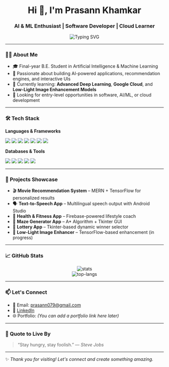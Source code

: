 <h1 align="center">Hi 👋, I'm Prasann Khamkar</h1>
<h3 align="center">AI & ML Enthusiast | Software Developer | Cloud Learner</h3>

<p align="center">
  <img src="https://readme-typing-svg.herokuapp.com?font=Fira+Code&pause=1000&center=true&vCenter=true&multiline=true&width=435&lines=Welcome+to+my+GitHub!;AI+%7C+ML+%7C+Web+%7C+Mobile+Developer;Let's+Build+Something+Great+Together!" alt="Typing SVG" />
</p>

---

### 🧑‍💻 About Me

- 🎓 Final-year B.E. Student in Artificial Intelligence & Machine Learning
- 🚀 Passionate about building AI-powered applications, recommendation engines, and interactive UIs
- 🌱 Currently learning: **Advanced Deep Learning**, **Google Cloud**, and **Low-Light Image Enhancement Models**
- 🤝 Looking for entry-level opportunities in software, AI/ML, or cloud development

---

### 🛠️ Tech Stack

**Languages & Frameworks**
<p>
  <img src="https://img.shields.io/badge/Python-3670A0?style=for-the-badge&logo=python&logoColor=white"/>
  <img src="https://img.shields.io/badge/Java-ED8B00?style=for-the-badge&logo=java&logoColor=white"/>
  <img src="https://img.shields.io/badge/TensorFlow-FF6F00?style=for-the-badge&logo=tensorflow&logoColor=white"/>
  <img src="https://img.shields.io/badge/JavaScript-F7DF1E?style=for-the-badge&logo=javascript&logoColor=black"/>
  <img src="https://img.shields.io/badge/React-61DAFB?style=for-the-badge&logo=react&logoColor=black"/>
  <img src="https://img.shields.io/badge/Node.js-339933?style=for-the-badge&logo=nodedotjs&logoColor=white"/>
  <img src="https://img.shields.io/badge/Express.js-000000?style=for-the-badge&logo=express&logoColor=white"/>
</p>

**Databases & Tools**
<p>
  <img src="https://img.shields.io/badge/MongoDB-4EA94B?style=for-the-badge&logo=mongodb&logoColor=white"/>
  <img src="https://img.shields.io/badge/Firebase-FFCA28?style=for-the-badge&logo=firebase&logoColor=black"/>
  <img src="https://img.shields.io/badge/Git-F05032?style=for-the-badge&logo=git&logoColor=white"/>
  <img src="https://img.shields.io/badge/AWS-232F3E?style=for-the-badge&logo=amazonaws&logoColor=white"/>
  <img src="https://img.shields.io/badge/Google%20Cloud-4285F4?style=for-the-badge&logo=googlecloud&logoColor=white"/>
</p>

---

### 💼 Projects Showcase

- 🎬 **Movie Recommendation System** – MERN + TensorFlow for personalized results  
- 🗣️ **Text-to-Speech App** – Multilingual speech output with Android Studio  
- 💪 **Health & Fitness App** – Firebase-powered lifestyle coach  
- 🧩 **Maze Generator App** – A* Algorithm + Tkinter GUI  
- 🎲 **Lottery App** – Tkinter-based dynamic winner selector  
- 🌃 **Low-Light Image Enhancer** – TensorFlow-based enhancement (in progress)

---

### 📈 GitHub Stats

<p align="center">
  <img src="https://github-readme-stats.vercel.app/api?username=Ethicalwizard79&show_icons=true&theme=radical" alt="stats" />
  <br/>
  <img src="https://github-readme-stats.vercel.app/api/top-langs/?username=Ethicalwizard79&layout=compact&theme=radical" alt="top-langs" />
</p>

---

### 📫 Let's Connect

- 📧 Email: prasann079@gmail.com  
- 🔗 [LinkedIn](https://www.linkedin.com/in/prasann-khamkar-358964238/)  
- 🌐 Portfolio: *(You can add a portfolio link here later)*

---

### 🎯 Quote to Live By

> “Stay hungry, stay foolish.” — *Steve Jobs*

---

✨ _Thank you for visiting! Let's connect and create something amazing._

